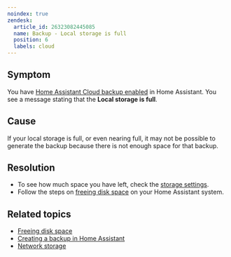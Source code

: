 ```yaml
---
noindex: true
zendesk:
  article_id: 26323082445085
  name: Backup - Local storage is full
  position: 6
  labels: cloud
---
```


## Symptom

You have [Home Assistant Cloud backup enabled](/hc/en-us/articles/26294320337181) in Home Assistant. You see a message stating that the **Local storage is full**.

## Cause

If your local storage is full, or even nearing full, it may not be possible to generate the backup because there is not enough space for that backup.

## Resolution

- To see how much space you have left, check the [storage settings](https://my.home-assistant.io/redirect/storage/).
- Follow the steps on [freeing disk space](https://www.home-assistant.io/more-info/free-space) on your Home Assistant system.

## Related topics

- [Freeing disk space](https://www.home-assistant.io/more-info/free-space)
- [Creating a backup in Home Assistant](https://www.home-assistant.io/common-tasks/general/#backups)
- [Network storage](https://www.home-assistant.io/common-tasks/os/#network-storage)
